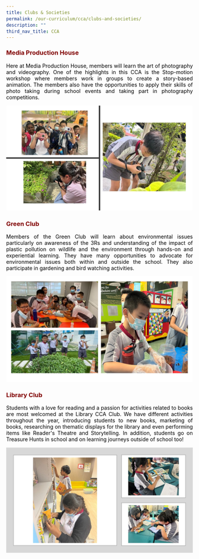 ```yaml
---
title: Clubs & Societies
permalink: /our-curriculum/cca/clubs-and-societies/
description: ""
third_nav_title: CCA
---
```

<h3 style="text-align: justify;"><strong><span style="color: #800000;">Media Production House</span></strong></h3>
<p style="text-align: justify;"><span style="color: #000000;">Here at Media Production House, members will learn the art of photography and videography. One of the highlights in this CCA is the Stop-motion workshop where members work in groups to create a story-based animation. The members also have the opportunities to apply their skills of photo taking during school events and taking part in photography competitions.</span></p>

![](/images/MPH1.jpg)

<h3 style="text-align: justify;"><strong><span style="color: #800000;">Green Club</span></strong></h3>
<p style="text-align: justify;"><span style="color: #000000;">Members of the Green Club will learn about environmental issues particularly on awareness of the 3Rs and understanding of the impact of plastic pollution on wildlife and the environment through hands-on and experiential learning. They have many opportunities to advocate for environmental issues both within and outside the school. They also participate in gardening and bird watching activities.</span></p>

![](/images/Green%20Club.jpg)
<h3 style="text-align: justify;"><strong><span style="color: #800000;">Library Club</span></strong></h3>
<p style="text-align: justify;"><span style="color: #000000;">Students with a love for reading and a passion for activities related to books are most welcomed at the Library CCA Club. We have different activities throughout the year, introducing students to new books, marketing of books, researching on thematic displays for the library and even performing items like Reader's Theatre and Storytelling. In addition, students go on Treasure Hunts in school and on learning journeys outside of school too!</span></p>

![](/images/LIbrary%20.jpg)